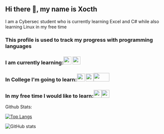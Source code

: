 ## Hi there 👋, my name is Xocth
I am a Cybersec student who is currently learning Excel and C# while also learning Linux in my free time
### This profile is used to track my progress with programming languages
### I am currently learning:<img src="https://cdn.jsdelivr.net/gh/devicons/devicon@latest/icons/python/python-original.svg" width="25" height="25" /> <img src="https://cdn.jsdelivr.net/gh/devicons/devicon@latest/icons/csharp/csharp-original.svg" width="25" height="25" />
### In College I'm going to learn:<img src="https://cdn.jsdelivr.net/gh/devicons/devicon@latest/icons/html5/html5-original.svg" width="25" height="25" /> <img src="https://cdn.jsdelivr.net/gh/devicons/devicon@latest/icons/css3/css3-original.svg" width="25" height="25"/><img src="https://korzh.com/assets/images/javascript.png" width="50" height="27" />        
### In my free time I would like to learn:<img src="https://cdn.jsdelivr.net/gh/devicons/devicon@latest/icons/cplusplus/cplusplus-original.svg" width="25" height="25" /><img src="https://cdn.jsdelivr.net/gh/devicons/devicon@latest/icons/azuresqldatabase/azuresqldatabase-original.svg" width="25" height="25" />
         
Github Stats:





[![Top Langs](https://github-readme-stats.vercel.app/api/top-langs/?username=Xocth)](https://github.com/anuraghazra/github-readme-stats)

![GitHub stats](https://github-readme-stats.vercel.app/api?username=Xocth&show_icons=true)  

